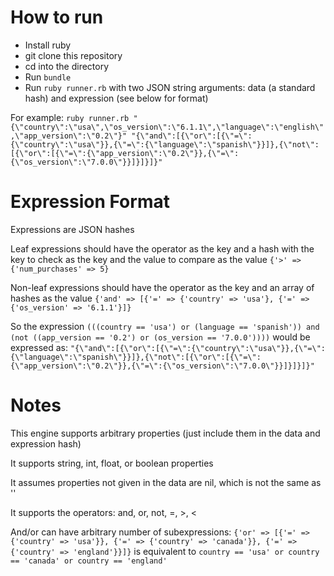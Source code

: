 How to run
==========
* Install ruby
* git clone this repository
* cd into the directory
* Run `bundle`
* Run `ruby runner.rb` with two JSON string arguments: data (a standard hash) and expression (see below for format)

For example: `ruby runner.rb "{\"country\":\"usa\",\"os_version\":\"6.1.1\",\"language\":\"english\",\"app_version\":\"0.2\"}" "{\"and\":[{\"or\":[{\"=\":{\"country\":\"usa\"}},{\"=\":{\"language\":\"spanish\"}}]},{\"not\":[{\"or\":[{\"=\":{\"app_version\":\"0.2\"}},{\"=\":{\"os_version\":\"7.0.0\"}}]}]}]}"`

Expression Format
=================
Expressions are JSON hashes

Leaf expressions should have the operator as the key and a hash with the key to check as the key and the value to compare as the value `{'>' => {'num_purchases' => 5}`

Non-leaf expressions should have the operator as the key and an array of hashes as the value `{'and' => [{'=' => {'country' => 'usa'}, {'=' => {'os_version' => '6.1.1'}]}`

So the expression `(((country == 'usa') or (language == 'spanish')) and (not ((app_version == '0.2') or (os_version == '7.0.0'))))` would be expressed as:
`"{\"and\":[{\"or\":[{\"=\":{\"country\":\"usa\"}},{\"=\":{\"language\":\"spanish\"}}]},{\"not\":[{\"or\":[{\"=\":{\"app_version\":\"0.2\"}},{\"=\":{\"os_version\":\"7.0.0\"}}]}]}]}"`

Notes
=====
This engine supports arbitrary properties (just include them in the data and expression hash)

It supports string, int, float, or boolean properties

It assumes properties not given in the data are nil, which is not the same as ''

It supports the operators: and, or, not, =, >, <

And/or can have arbitrary number of subexpressions: `{'or' => [{'=' => {'country' => 'usa'}}, {'=' => {'country' => 'canada'}}, {'=' => {'country' => 'england'}}]}` is equivalent to `country == 'usa' or country == 'canada' or country == 'england'`
